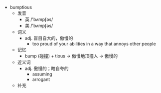 - bumptious
  - 发音
    - 英 /'bʌmpʃəs/
    - 美 /'bʌmpʃəs/
  - 词义
    - adj. 盲目自大的，傲慢的
      - too proud of your abilities in a way that annoys other people
  - 记忆
    - bump (碰撞) + tious → 傲慢地顶撞人 → 傲慢的
  - 近义词
    - adj. 傲慢的；瞎自夸的
      - assuming
      - arrogant
  - 补充